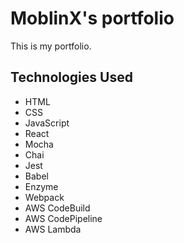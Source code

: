 # MoblinX's portfolio

This is my portfolio.

## Technologies Used

- HTML
- CSS
- JavaScript
- React
- Mocha
- Chai
- Jest
- Babel
- Enzyme
- Webpack
- AWS CodeBuild
- AWS CodePipeline
- AWS Lambda
